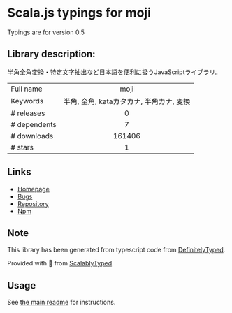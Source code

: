 
# Scala.js typings for moji

Typings are for version 0.5

## Library description:
半角全角変換・特定文字抽出など日本語を便利に扱うJavaScriptライブラリ。

|                    |                 |
| ------------------ | :-------------: |
| Full name          | moji |
| Keywords           | 半角, 全角, kataカタカナ, 半角カナ, 変換 |
| # releases         | 0 |
| # dependents       | 7 |
| # downloads        | 161406 |
| # stars            | 1 |

## Links
- [Homepage](https://github.com/niwaringo/moji)
- [Bugs](https://github.com/niwaringo/mojic/issues)
- [Repository](https://github.com/niwaringo/moji)
- [Npm](https://www.npmjs.com/package/moji)
    


## Note
This library has been generated from typescript code from [DefinitelyTyped](https://definitelytyped.org).

Provided with :purple_heart: from [ScalablyTyped](https://github.com/oyvindberg/ScalablyTyped)

## Usage
See [the main readme](../../readme.md) for instructions.


